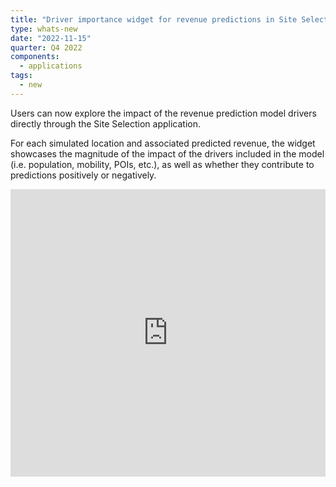 ```yaml
---
title: "Driver importance widget for revenue predictions in Site Selection application"
type: whats-new
date: "2022-11-15"
quarter: Q4 2022
components:
  - applications
tags:
  - new
---
```



Users can now explore the impact of the revenue prediction model drivers directly through the Site Selection application. 

For each simulated location and associated predicted revenue, the widget showcases the magnitude of the impact of the drivers included in the model (i.e. population, mobility, POIs, etc.), as well as whether they contribute to predictions positively or negatively. 

<div class='video-wrapper'>
  <iframe src="https://player.vimeo.com/video/770832116?h=b1bb563ecd&autoplay=1&muted=1&autopause=0&loop=1" width="100%" height="460" frameborder="0" allow="autoplay; fullscreen" allowfullscreen></iframe>
</div>
